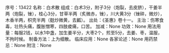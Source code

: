 序号：13422
名称：白术散
组成：白术3分，附子3分（炮裂，去皮脐），干姜半两（炮裂，锉），桂心3分，甘草半两（炙微赤，锉），川大黄3分（锉碎，微炒），木香半两，枳壳半两（麸炒微黄，去瓤）。
出处：《圣惠》卷十一。
主治：伤寒食毒，壮热头痛，腹胀憎寒，四肢痠痛，口苦。
加减：None
功效：None
用法用量：每服2钱，以水1中盏，加生姜半分，大枣2个，煎至5分，去姜、枣，温服，不拘时候。
制备方法：上为细散。
临床应用：None
各家论述：None
用药禁忌：None
附注：None
